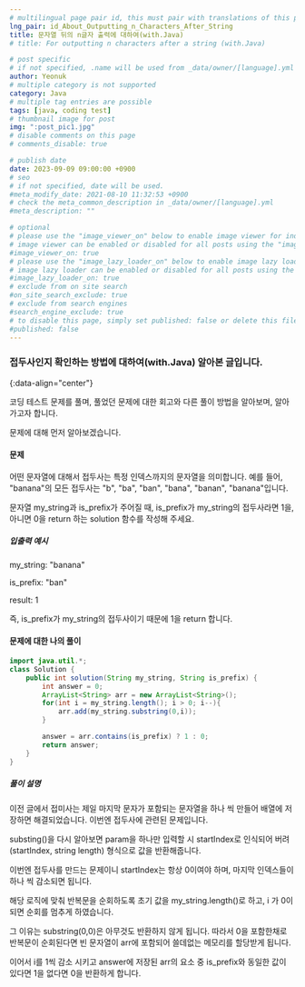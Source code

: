 ```yaml
---
# multilingual page pair id, this must pair with translations of this page. (This name must be unique)
lng_pair: id_About_Outputting_n_Characters_After_String
title: 문자열 뒤의 n글자 출력에 대하여(with.Java)
# title: For outputting n characters after a string (with.Java)

# post specific
# if not specified, .name will be used from _data/owner/[language].yml
author: Yeonuk
# multiple category is not supported
category: Java
# multiple tag entries are possible
tags: [java, coding test]
# thumbnail image for post
img: ":post_pic1.jpg"
# disable comments on this page
# comments_disable: true

# publish date
date: 2023-09-09 09:00:00 +0900
# seo
# if not specified, date will be used.
#meta_modify_date: 2021-08-10 11:32:53 +0900
# check the meta_common_description in _data/owner/[language].yml
#meta_description: ""

# optional
# please use the "image_viewer_on" below to enable image viewer for individual pages or posts (_posts/ or [language]/_posts folders).
# image viewer can be enabled or disabled for all posts using the "image_viewer_posts: true" setting in _data/conf/main.yml.
#image_viewer_on: true
# please use the "image_lazy_loader_on" below to enable image lazy loader for individual pages or posts (_posts/ or [language]/_posts folders).
# image lazy loader can be enabled or disabled for all posts using the "image_lazy_loader_posts: true" setting in _data/conf/main.yml.
#image_lazy_loader_on: true
# exclude from on site search
#on_site_search_exclude: true
# exclude from search engines
#search_engine_exclude: true
# to disable this page, simply set published: false or delete this file
#published: false
---
```


<!-- outline-start -->

### 접두사인지 확인하는 방법에 대하여(with.Java) 알아본 글입니다.

{:data-align="center"}

<!-- outline-end -->

코딩 테스트 문제를 풀며, 풀었던 문제에 대한 회고와 다른 풀이 방법을 알아보며, 알아가고자 합니다.

문제에 대해 먼저 알아보겠습니다.

#### 문제

어떤 문자열에 대해서 접두사는 특정 인덱스까지의 문자열을 의미합니다. 예를 들어, "banana"의 모든 접두사는 "b", "ba", "ban", "bana", "banan", "banana"입니다.

문자열 my_string과 is_prefix가 주어질 때, is_prefix가 my_string의 접두사라면 1을, 아니면 0을 return 하는 solution 함수를 작성해 주세요.

##### 입출력 예시

my_string: "banana"

is_prefix: "ban"

result: 1

즉, is_prefix가 my_string의 접두사이기 때문에 1을 return 합니다.

<!-- | i   | arr[i] | stk     |
| --- | ------ | ------- |
| 0   | 1      | []      |
| 1   | 4      | [1]     | -->

#### 문제에 대한 나의 풀이

```java
import java.util.*;
class Solution {
    public int solution(String my_string, String is_prefix) {
        int answer = 0;
        ArrayList<String> arr = new ArrayList<String>();
        for(int i = my_string.length(); i > 0; i--){
            arr.add(my_string.substring(0,i));
        }

        answer = arr.contains(is_prefix) ? 1 : 0;
        return answer;
    }
}
```

##### 풀이 설명

이전 글에서 접미사는 제일 마지막 문자가 포함되는 문자열을 하나 씩 만들어 배열에 저장하면 해결되었습니다. 이번엔 접두사에 관련된 문제입니다.

substing()을 다시 알아보면 param을 하나만 입력할 시 startIndex로 인식되어 버려 (startIndex, string length) 형식으로 값을 반환해줍니다.

이번엔 접두사를 만드는 문제이니 startIndex는 항상 0이여야 하며, 마지막 인덱스들이 하나 씩 감소되면 됩니다.

해당 로직에 맞춰 반복문을 순회하도록 초기 값을 my_string.length()로 하고, i 가 0이 되면 순회를 멈추게 하였습니다.

그 이유는 substring(0,0)은 아무것도 반환하지 않게 됩니다. 따라서 0을 포함한채로 반복문이 순회된다면 빈 문자열이 arr에 포함되어 쓸데없는 메모리를 할당받게 됩니다.

이어서 i를 1씩 감소 시키고 answer에 저장된 arr의 요소 중 is_prefix와 동일한 값이 있다면 1을 없다면 0을 반환하게 합니다.
